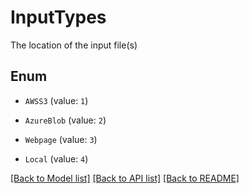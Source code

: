 # InputTypes

The location of the input file(s)

## Enum

* `AWSS3` (value: `1`)

* `AzureBlob` (value: `2`)

* `Webpage` (value: `3`)

* `Local` (value: `4`)

[[Back to Model list]](../README.md#documentation-for-models) [[Back to API list]](../README.md#documentation-for-api-endpoints) [[Back to README]](../README.md)



